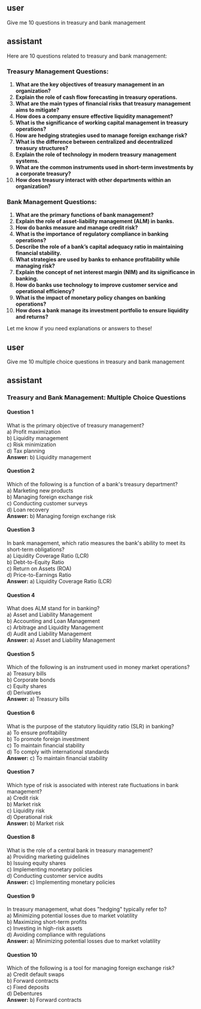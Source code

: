 ## user
Give me 10 questions in treasury and bank management 
## assistant

Here are 10 questions related to treasury and bank management:  

### Treasury Management Questions:  
1. **What are the key objectives of treasury management in an organization?**  
2. **Explain the role of cash flow forecasting in treasury operations.**  
3. **What are the main types of financial risks that treasury management aims to mitigate?**  
4. **How does a company ensure effective liquidity management?**  
5. **What is the significance of working capital management in treasury operations?**  
6. **How are hedging strategies used to manage foreign exchange risk?**  
7. **What is the difference between centralized and decentralized treasury structures?**  
8. **Explain the role of technology in modern treasury management systems.**  
9. **What are the common instruments used in short-term investments by a corporate treasury?**  
10. **How does treasury interact with other departments within an organization?**  

### Bank Management Questions:  
1. **What are the primary functions of bank management?**  
2. **Explain the role of asset-liability management (ALM) in banks.**  
3. **How do banks measure and manage credit risk?**  
4. **What is the importance of regulatory compliance in banking operations?**  
5. **Describe the role of a bank’s capital adequacy ratio in maintaining financial stability.**  
6. **What strategies are used by banks to enhance profitability while managing risk?**  
7. **Explain the concept of net interest margin (NIM) and its significance in banking.**  
8. **How do banks use technology to improve customer service and operational efficiency?**  
9. **What is the impact of monetary policy changes on banking operations?**  
10. **How does a bank manage its investment portfolio to ensure liquidity and returns?**  

Let me know if you need explanations or answers to these!
## user
Give me 10 multiple choice questions in treasury and bank management 
## assistant

### Treasury and Bank Management: Multiple Choice Questions  

#### Question 1  
What is the primary objective of treasury management?  
a) Profit maximization  
b) Liquidity management  
c) Risk minimization  
d) Tax planning  
**Answer:** b) Liquidity management  

#### Question 2  
Which of the following is a function of a bank's treasury department?  
a) Marketing new products  
b) Managing foreign exchange risk  
c) Conducting customer surveys  
d) Loan recovery  
**Answer:** b) Managing foreign exchange risk  

#### Question 3  
In bank management, which ratio measures the bank's ability to meet its short-term obligations?  
a) Liquidity Coverage Ratio (LCR)  
b) Debt-to-Equity Ratio  
c) Return on Assets (ROA)  
d) Price-to-Earnings Ratio  
**Answer:** a) Liquidity Coverage Ratio (LCR)  

#### Question 4  
What does ALM stand for in banking?  
a) Asset and Liability Management  
b) Accounting and Loan Management  
c) Arbitrage and Liquidity Management  
d) Audit and Liability Management  
**Answer:** a) Asset and Liability Management  

#### Question 5  
Which of the following is an instrument used in money market operations?  
a) Treasury bills  
b) Corporate bonds  
c) Equity shares  
d) Derivatives  
**Answer:** a) Treasury bills  

#### Question 6  
What is the purpose of the statutory liquidity ratio (SLR) in banking?  
a) To ensure profitability  
b) To promote foreign investment  
c) To maintain financial stability  
d) To comply with international standards  
**Answer:** c) To maintain financial stability  

#### Question 7  
Which type of risk is associated with interest rate fluctuations in bank management?  
a) Credit risk  
b) Market risk  
c) Liquidity risk  
d) Operational risk  
**Answer:** b) Market risk  

#### Question 8  
What is the role of a central bank in treasury management?  
a) Providing marketing guidelines  
b) Issuing equity shares  
c) Implementing monetary policies  
d) Conducting customer service audits  
**Answer:** c) Implementing monetary policies  

#### Question 9  
In treasury management, what does "hedging" typically refer to?  
a) Minimizing potential losses due to market volatility  
b) Maximizing short-term profits  
c) Investing in high-risk assets  
d) Avoiding compliance with regulations  
**Answer:** a) Minimizing potential losses due to market volatility  

#### Question 10  
Which of the following is a tool for managing foreign exchange risk?  
a) Credit default swaps  
b) Forward contracts  
c) Fixed deposits  
d) Debentures  
**Answer:** b) Forward contracts  